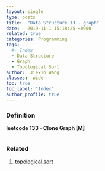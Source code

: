 ```yaml
---
layout: single
type: posts
title:  "Data Structure 13 - graph"
date:   2019-11-1 15:18:25 +0900
related: true
categories: Programming
tags:
  #- Index
  - Data Structure
  - Graph
  - Topological Sort
author:  Jiexin Wang
classes:  wide
toc: true
toc_label: "Index"
author_profile: true
---
```


### Definition

**leetcode 133 - Clone Graph [M]**   

```python

```   

### Related

1. [topological sort](/programming/2019/11/20/algorithm-topological.html)
